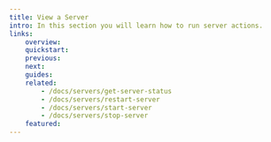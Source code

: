 ```yaml
---
title: View a Server
intro: In this section you will learn how to run server actions.
links:
    overview:
    quickstart:
    previous:
    next:
    guides:
    related:
        - /docs/servers/get-server-status
        - /docs/servers/restart-server
        - /docs/servers/start-server
        - /docs/servers/stop-server
    featured:
---
```

